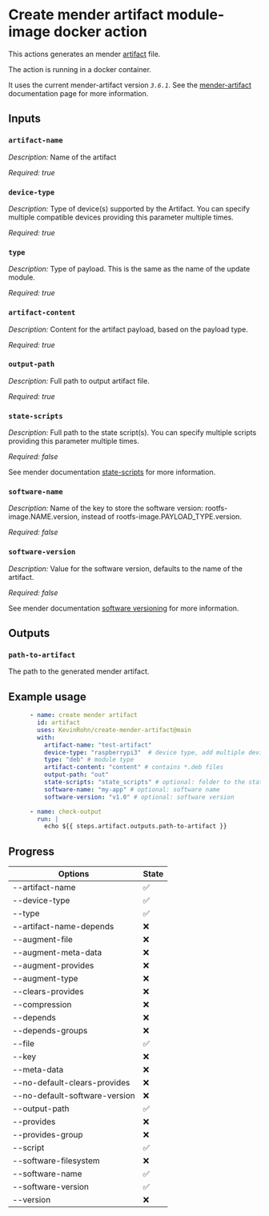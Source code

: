 # Create mender artifact module-image docker action

This actions generates an mender [artifact](https://docs.mender.io/3.1/artifact-creation) file.

The action is running in a docker container.

It uses the current mender-artifact version _`3.6.1`_. 
See the [mender-artifact](https://docs.mender.io/3.1/artifact-creation/state-scripts) documentation page for more information.


## Inputs

### `artifact-name`

_Description:_
Name of the artifact

_Required:_ *true*

### `device-type`

_Description:_
Type of device(s) supported by the Artifact. You can specify multiple compatible devices providing this parameter multiple times.

_Required:_ *true*

### `type`

_Description:_
Type of payload. This is the same as the name of the update module.

_Required:_ *true*

### `artifact-content`

_Description:_
Content for the artifact payload, based on the payload type.

_Required:_ *true*

### `output-path`

_Description:_
Full path to output artifact file.

_Required:_ *true*

### `state-scripts`

_Description:_
Full path to the state script(s). You can specify multiple scripts providing this parameter multiple times.

_Required:_ *false*

See mender documentation [state-scripts](https://docs.mender.io/artifact-creation/state-scripts) for more information.

### `software-name`

_Description:_
Name of the key to store the software version: rootfs-image.NAME.version, instead of rootfs-image.PAYLOAD_TYPE.version.

_Required:_ *false*

### `software-version`

_Description:_
Value for the software version, defaults to the name of the artifact.

_Required:_ *false*

See mender documentation [software versioning](https://docs.mender.io/artifact-creation/software-versioning) for more information.

## Outputs

### `path-to-artifact`

The path to the generated mender artifact.

## Example usage

```yaml
      - name: create mender artifact
        id: artifact
        uses: KevinRohn/create-mender-artifact@main
        with: 
          artifact-name: "test-artifact" 
          device-type: "raspberrypi3"  # device type, add multiple device types with comma separator (e.g.: "raspberrypi3,mydevice" )
          type: "deb" # module type
          artifact-content: "content" # contains *.deb files
          output-path: "out"
          state-scripts: "state_scripts" # optional: folder to the state scripts
          software-name: "my-app" # optional: software name
          software-version: "v1.0" # optional: software version

      - name: check-output
        run: |
          echo ${{ steps.artifact.outputs.path-to-artifact }}
```


## Progress

| Options                       | State              |
| ----------------------------- | ------------------ |
| --artifact-name               | :white_check_mark: |
| --device-type                 | :white_check_mark: |
| --type                        | :white_check_mark: |
| --artifact-name-depends       | :x:                |
| --augment-file                | :x:                |
| --augment-meta-data           | :x:                |
| --augment-provides            | :x:                |
| --augment-type                | :x:                |
| --clears-provides             | :x:                |
| --compression                 | :x:                |
| --depends                     | :x:                |
| --depends-groups              | :x:                |
| --file                        | :white_check_mark: |
| --key                         | :x:                |
| --meta-data                   | :x:                |
| --no-default-clears-provides  | :x:                |
| --no-default-software-version | :x:                |
| --output-path                 | :white_check_mark: |
| --provides                    | :x:                |
| --provides-group              | :x:                |
| --script                      | :white_check_mark: |
| --software-filesystem         | :x:                |
| --software-name               | :white_check_mark: |
| --software-version            | :white_check_mark: |
| --version                     | :x:                |